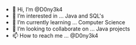 - 👋 Hi, I’m @D0ny3k4
- 👀 I’m interested in ... Java and SQL's
- 🌱 I’m currently learning ... Computer Science
- 💞️ I’m looking to collaborate on ... Java projects
- 📫 How to reach me ... @D0ny3k4

<!---
D0ny3k4/D0ny3k4 is a ✨ special ✨ repository because its `README.md` (this file) appears on your GitHub profile.
You can click the Preview link to take a look at your changes.
--->
